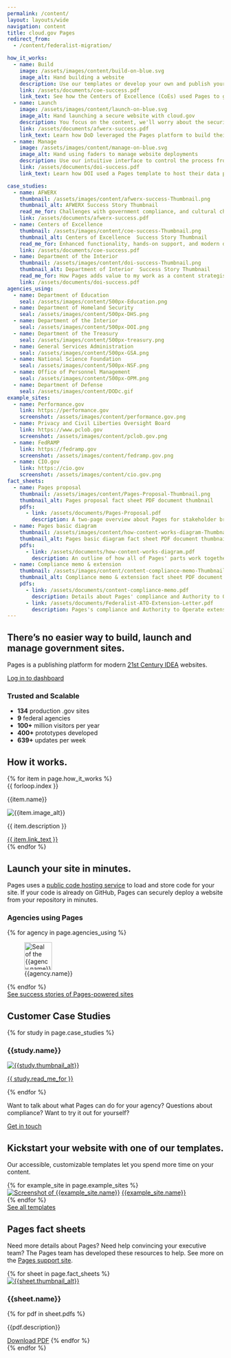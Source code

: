 ```yaml
---
permalink: /content/
layout: layouts/wide
navigation: content
title: cloud.gov Pages
redirect_from:
  - /content/federalist-migration/

how_it_works:
  - name: Build
    image: /assets/images/content/build-on-blue.svg
    image_alt: Hand building a website
    description: Use our templates or develop your own and publish your web page right away.
    link: /assets/documents/coe-success.pdf
    link_text: See how the Centers of Excellence (CoEs) used Pages to get new content up quickly
  - name: Launch
    image: /assets/images/content/launch-on-blue.svg
    image_alt: Hand launching a secure website with cloud.gov
    description: You focus on the content, we'll worry about the security, compliance, and deployment.
    link: /assets/documents/afwerx-success.pdf
    link_text: Learn how DoD leveraged the Pages platform to build their own template designs
  - name: Manage
    image: /assets/images/content/manage-on-blue.svg
    image_alt: Hand using faders to manage website deployments
    description: Use our intuitive interface to control the process from start to finish.
    link: /assets/documents/doi-success.pdf
    link_text: Learn how DOI used a Pages template to host their data projects

case_studies:
  - name: AFWERX
    thumbnail: /assets/images/content/afwerx-success-Thumbnail.png
    thumbnail_alt: AFWERX Success Story Thumbnail
    read_me_for: Challenges with government compliance, and cultural challenges switching to Cloud solutions
    link: /assets/documents/afwerx-success.pdf
  - name: Centers of Excellence
    thumbnail: /assets/images/content/coe-success-Thumbnail.png
    thumbnail_alt: Centers of Excellence  Success Story Thumbnail
    read_me_for: Enhanced functionality, hands-on support, and modern design
    link: /assets/documents/coe-success.pdf
  - name: Department of the Interior
    thumbnail: /assets/images/content/doi-success-Thumbnail.png
    thumbnail_alt: Department of Interior  Success Story Thumbnail
    read_me_for: How Pages adds value to my work as a content strategist
    link: /assets/documents/doi-success.pdf
agencies_using:
  - name: Department of Education
    seal: /assets/images/content/500px-Education.png
  - name: Department of Homeland Security
    seal: /assets/images/content/500px-DHS.png
  - name: Department of the Interior
    seal: /assets/images/content/500px-DOI.png
  - name: Department of the Treasury
    seal: /assets/images/content/500px-treasury.png
  - name: General Services Administration
    seal: /assets/images/content/500px-GSA.png
  - name: National Science Foundation
    seal: /assets/images/content/500px-NSF.png
  - name: Office of Personnel Management
    seal: /assets/images/content/500px-OPM.png
  - name: Department of Defense
    seal: /assets/images/content/DODc.gif
example_sites:
  - name: Performance.gov
    link: https://performance.gov
    screenshot: /assets/images/content/performance.gov.png
  - name: Privacy and Civil Liberties Oversight Board
    link: https://www.pclob.gov
    screenshot: /assets/images/content/pclob.gov.png
  - name: FedRAMP
    link: https://fedramp.gov
    screenshot: /assets/images/content/fedramp.gov.png
  - name: CIO.gov
    link: https://cio.gov
    screenshot: /assets/images/content/cio.gov.png
fact_sheets:
  - name: Pages proposal
    thumbnail: /assets/images/content/Pages-Proposal-Thumbnail.png
    thumbnail_alt: Pages proposal fact sheet PDF document thumbnail
    pdfs:
      - link: /assets/documents/Pages-Proposal.pdf
        description: A two-page overview about Pages for stakeholder briefings
  - name: Pages basic diagram
    thumbnail: /assets/images/content/how-content-works-diagram-Thumbnail.png
    thumbnail_alt: Pages basic diagram fact sheet PDF document thumbnail
    pdfs:
      - link: /assets/documents/how-content-works-diagram.pdf
        description: An outline of how all of Pages' parts work together.
  - name: Compliance memo & extension
    thumbnail: /assets/images/content/content-compliance-memo-Thumbnail.jpg
    thumbnail_alt: Compliance memo & extension fact sheet PDF document thumbnail
    pdfs:
      - link: /assets/documents/content-compliance-memo.pdf
        description: Details about Pages' compliance and Authority to Operate.
      - link: /assets/documents/Federalist-ATO-Extension-Letter.pdf
        description: Pages's compliance and Authority to Operate extension.
---
```


<section class="usa-section">
  <div class="grid-container maxw-desktop">
    <div class="grid-row grid-gap">
      <div class="tablet:grid-col-7">
        <h1 class="font-heading-3xl">There’s no easier way to build, launch and manage government sites.</h1>
        <p class="usa-intro">
          Pages is a publishing platform for modern <a href="{{ '/content/pages/documentation/21st-century-idea' | url }}">21st Century IDEA</a> websites.
        </p>
        <p class="padding-bottom-4">
          <a class="usa-button usa-button--big" href="https://pages.cloud.gov">Log in to dashboard</a>
        </p>
      </div>
      <div class="tablet:grid-col-4 tablet:grid-offset-1 usa-prose padding-5">
          <h3>Trusted and Scalable</h3>
          <ul class="margin-left-1">
            <li><b>134</b> production .gov sites</li>
            <li><b>9</b> federal agencies</li>
            <li><b>100+</b> million visitors per year</li>
            <li><b>400+</b> prototypes developed</li>
            <li><b>639+</b> updates per week</li>
          </ul>
      </div>
    </div>
  </div>
</section>

<section class="usa-graphic-list usa-section usa-section--dark">
<div class="grid-container maxw-desktop">
  <a name="How it works"></a>
  <div class="grid-row grid-gap">
    <h2>How it works.</h2>
  </div>
  <div class="grid-row grid-gap-lg">
    {% for item in page.how_it_works %}
      <div class="tablet:grid-col-4 margin-y-4">
        <div class="font-sans-sm text-heavy text-center"><span class="bg-primary display-inline-block padding-1 height-5 width-5 radius-pill">{{ forloop.index }}</span></div>
        <p class="font-sans-lg text-uppercase text-center">
          {{item.name}}
        </p>
        <img class="display-block margin-x-auto" src="{{item.image | url}}" alt="{{item.image_alt}}">
        <div class="padding-x-2">
          <p class="font-sans-xs line-height-sans-3">{{ item.description }}</p>
          <a class="display-block font-sans-3xs line-height-sans-4" href="{{item.link | url }}}}">{{ item.link_text }}</a>
        </div>
      </div>
    {% endfor %}
    </div>
  </div>
</section>

<section class="usa-section margin-y-8">
  <div class="grid-container maxw-desktop usa-prose">
      <h2>Launch your site in minutes.</h2>
      <a name="Customers"></a>
      <p>
        Pages uses a <a href="https://github.com/">public code hosting service</a> to load and store code for your site. If your code is already on GitHub, Pages can securely deploy a website from your repository in minutes.
      </p>
      <h3>Agencies using Pages</h3>
    <div class="grid-row grid-gap margin-bottom-3">
      {% for agency in page.agencies_using %}
      <div class="tablet:grid-col-3 text-center">
        <figure class="margin-0 padding-2">
          <img src="{{agency.seal | url}}" alt="Seal of the {{agency.name}}" height="64" width="64">
          <figcaption>{{agency.name}}</figcaption>
        </figure>
      </div>
      {% endfor %}
    </div>
    <a class="cg-arrow" href="{{ '/pages/success-stories/' | url }}">See success stories of Pages-powered sites</a>
  </div>
</section>

<section class="usa-section margin-y-8">
  <div class="grid-container maxw-desktop">
    <h2>Customer Case Studies</h2>
    <a name="Case Studies"></a>
    <div class="grid-row grid-gap-lg">
      {% for study in page.case_studies %}
      <div class="tablet:grid-col-4 bar-top">
          <h3>{{study.name}}</h3>
          <a class="display-block border-1px border-base-lighter margin-y-2" href="{{study.link | url}}"><img class="display-block" src="{{study.thumbnail | url}}" alt="{{study.thumbnail_alt}}"></a>
          <p>
            <a href="{{study.link | url}}">{{ study.read_me_for }}</a>
          </p>
      </div>
      {% endfor %}
    </div>
  </div>
</section>

<section class="usa-section bg-accent-warm-light">
  <div class="grid-container maxw-desktop">
    <div class="grid-row">
      <div class="tablet:grid-col">
        <p class="usa-intro tablet:grid-col-10">
          Want to talk about what Pages can do for your agency? Questions about compliance? Want to try it out for yourself?
        </p>
        <p><a class="usa-button usa-button--big" href="{{ '/pages/contact/' | url }}">Get in touch</a></p>
      </div>
    </div>
  </div>
</section>

<section class="usa-section margin-y-8">
  <div class="grid-container maxw-desktop usa-prose">
    <div class="grid-row">
      <h2>Kickstart your website with one of our templates.</h2>
      <p>
        Our accessible, customizable templates let you spend more time on your content.
      </p>
    </div>
    <div class="grid-row grid-gap margin-bottom-2">
    {% for example_site in page.example_sites %}
      <div class="tablet:grid-col-6 padding-2 text-center">
        <a class="border border-base-lighter display-block margin-bottom-1" href="{{example_site.link | url }}"><img class="display-block" src="{{example_site.screenshot | url }}" alt="Screenshot of {{example_site.name}}"></a>
        <a href="{{example_site.link | url}}">{{example_site.name}}</a>
      </div>
    {% endfor %}
    </div>
    <div class="grid-row">
      <a class="cg-arrow" href="{{ '/pages/documentation/templates/' | url }}">See all templates</a>
    </div>
  </div>
</section>

<section class="usa-section margin-y-8">
  <div class="grid-container maxw-desktop usa-prose">
    <div class="grid-row">
      <h2>Pages fact sheets</h2>
      <p>
        Need more details about Pages? Need help convincing your executive team? The Pages team has developed these resources to help. See more on the <a href="{{ '/pages/documentation/' | url }}">Pages support site</a>.
      </p>
    </div>
    <div class="grid-row grid-gap">
      {% for sheet in page.fact_sheets %}
      <div class="tablet:grid-col-4 bar-top">
        <div class="padding-2">
          <a href="{{sheet.pdfs[0].link | url }}" class="display-block margin-bottom-2"><img class="border border-base-lighter display-block" src="{{sheet.thumbnail | url }}" alt="{{sheet.thumbnail_alt}}"></a>
          <h3>{{sheet.name}}</h3>
          {% for pdf in sheet.pdfs %}
          <p>
            {{pdf.description}}
          </p>
          <a class="cg-arrow" href="{{pdf.link | url}}">Download PDF</a>
          {% endfor %}
        </div>
      </div>
      {% endfor %}
    </div>
  </div>
</section>


<script>

  if (location.search === "?b") {
    document.querySelector('#main-content > .usa-section:first-child').classList.add('usa-section--dark');
    document.querySelector('#main-content > .usa-section:nth-child(2)').classList.remove('usa-section--dark');
    document.querySelectorAll('.bg-primary.radius-pill').forEach(function(el) {
      el.classList.add('text-white');
    });

    document.querySelectorAll('img[src*="-on-blue.svg"]').forEach(function(el) {
      el.src = el.src.replace(/-on-blue/, '-on-white');
    });


    document.querySelectorAll('#main-content > .usa-section:nth-child(2) a[href]:not(.anchorjs-link)').forEach(function(el) {
      el.classList.add('cg-arrow');
    });
  } else if (location.search === '?c') {
      document.querySelector('#main-content > .usa-section:first-child').classList.add('usa-section--dark');
      document.querySelector('#main-content > .usa-section:nth-child(2)').classList.remove('usa-section--dark');
      document.querySelector('#main-content > .usa-section:nth-child(2)').classList.add('usa-section--light');
      document.querySelectorAll('.bg-primary.radius-pill').forEach(function(el) {
        el.classList.add('text-white');
      });

      document.querySelectorAll('img[src*="-on-blue.svg"]').forEach(function(el) {
        el.src = el.src.replace(/-on-blue/, '-on-white');
      });

      document.querySelectorAll('#main-content > .usa-section:nth-child(2) a[href]:not(.anchorjs-link)').forEach(function(el) {
        el.classList.add('cg-arrow');
      });

  }

</script>
